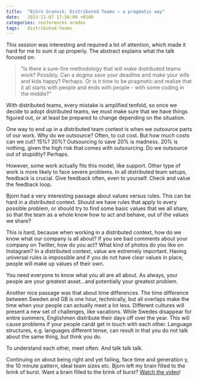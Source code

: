 ```yaml
---
title:  "Björn Granvik: Distributed Teams – a pragmatic way"
date: 	2013-11-07 17:56:00 +0100
categories: conferences oredev
tags: 	distributed-teams
---
```



This session was interesting and required a lot of attention, which made it hard
for me to sum it up properly. The abstract explains what the talk focused on:

> "Is there a sure-fire methodology that will make distributed teams work? Possibly.
Can a dogma save your deadline and make your wife and kids happy? Perhaps. Or is
it time to be pragmatic and realize that it all starts with people and ends with
people - with some coding in the middle?"

With distributed teams, every mistake is amplified tenfold, so once we decide to
adopt distributed teams, we must make sure that we have things figured out, or at
least be prepared to change depending on the situation.

One way to end up in a distributed team context is when we outsource parts of our
work. Why do we outsource? Often, to cut cost. But how much costs can we cut? 15%?
20%? Outsourcing to save 20% is madness. 20% is nothing, given the high risk that
comes with outsourcing. Do we outsource out of stupidity? Perhaps.

However, some work actually fits this model, like support. Other type of work is
more likely to face severe problems. In all distributed team setups, feedback is
crucial. Give feedback often, even to yourself. Check and value the feedback loop.

Bjorn had a very interesting passage about values versus rules. This can be hard
in a distributed context. Should we have rules that apply to every possible problem,
or should try to find some basic values that we all share, so that the team as a
whole know how to act and behave, out of the values we share?

This is hard, because when working in a distributed context, how do we know what
our company is all about? If you see bad comments about your company on Twitter,
how do you act? What kind of photos do you like on Instagram? In a distributed
context, value are extremely important. Having universal rules is impossible and
if you do not have clear values in place, people will make up values of their own.

You need everyone to know what you all are all about. As always, your people are
your greatest asset...and potentially your greatest problem.

Another nice passage was that about time differences. The time difference between
Sweden and GB is one hour, technically, but all overlaps make the time when your
people can actually meet a lot less. Different cultures will present a new set of
challenges, like vacations. While Swedes disappear for entire summers, Englishmen
distribute their days off over the year. This will cause problems if your people
canät get in touch with each other. Language structures, e.g. languages different
tense, can result in that you do not talk about the same thing, but think you do.

To understand each other, meet often. And talk talk talk.

Continuing on about being right and yet failing, face time and generation y, the
10 minute pattern, ideal team sizes etc. Bjorn left my brain filled to the brink
of burst. Want a brain filled to the brink of burst? [Watch the video](http://oredev.org/oredev2013/2013/videos.html)!

